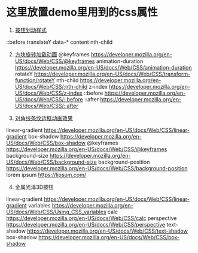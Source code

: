 # 这里放置demo里用到的css属性

1. [按钮划动样式](1-button.html)

::before
translateY
data-*
content
nth-child


2. [方块旋转加载动画](2-retangle-rotating.html)
@keyframes https://developer.mozilla.org/en-US/docs/Web/CSS/@keyframes
animation-duration https://developer.mozilla.org/en-US/docs/Web/CSS/animation-duration
rotateY https://developer.mozilla.org/en-US/docs/Web/CSS/transform-function/rotateY
nth-child https://developer.mozilla.org/en-US/docs/Web/CSS/:nth-child
z-index https://developer.mozilla.org/en-US/docs/Web/CSS/z-index
::before https://developer.mozilla.org/en-US/docs/Web/CSS/::before
::after https://developer.mozilla.org/en-US/docs/Web/CSS/::after


3. [对角线条纹边框动画效果](3-diagonal-strip-border-effects.html)
            
            
linear-gradient https://developer.mozilla.org/en-US/docs/Web/CSS/linear-gradient
box-shadow https://developer.mozilla.org/en-US/docs/Web/CSS/box-shadow
@keyframes https://developer.mozilla.org/en-US/docs/Web/CSS/@keyframes
background-size https://developer.mozilla.org/en-US/docs/Web/CSS/background-size
background-position https://developer.mozilla.org/en-US/docs/Web/CSS/background-position
lorem ipsum https://lipsum.com/

4. 金属光泽3D按钮

linear-gradient https://developer.mozilla.org/en-US/docs/Web/CSS/linear-gradient
variables https://developer.mozilla.org/en-US/docs/Web/CSS/Using_CSS_variables
calc https://developer.mozilla.org/en-US/docs/Web/CSS/calc
perspective https://developer.mozilla.org/en-US/docs/Web/CSS/perspective
text-shadow https://developer.mozilla.org/en-US/docs/Web/CSS/text-shadow
box-shadow https://developer.mozilla.org/en-US/docs/Web/CSS/box-shadow